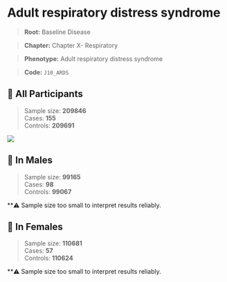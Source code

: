 # Adult respiratory distress syndrome

> **Root:** Baseline Disease  

> **Chapter:** Chapter X- Respiratory  

> **Phenotype:** Adult respiratory distress syndrome  

> **Code:** `J10_ARDS`

## 🧪 All Participants  
> Sample size: **209846**  
> Cases: **155**  
> Controls: **209691**
<img src="/Disease/Figures/ALL/Incidence/J10_ARDS.png"/>
<CsvTable src="/Disease_Data/ALL/Incidence/COX_J10_ARDS.csv" label="🔍 View full results" />

## 👨 In Males  
> Sample size: **99165**  
> Cases: **98**  
> Controls: **99067**

**⚠️ Sample size too small to interpret results reliably.


## 👩 In Females  
> Sample size: **110681**  
> Cases: **57**  
> Controls: **110624**

**⚠️ Sample size too small to interpret results reliably.

